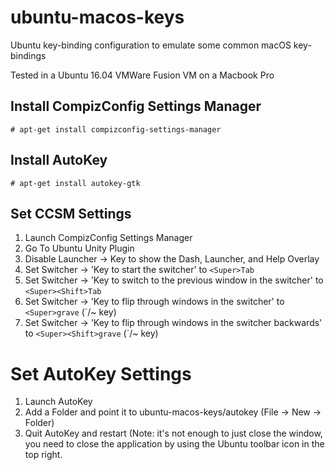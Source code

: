 # ubuntu-macos-keys
Ubuntu key-binding configuration to emulate some common macOS key-bindings

Tested in a Ubuntu 16.04 VMWare Fusion VM on a Macbook Pro

## Install CompizConfig Settings Manager
`# apt-get install compizconfig-settings-manager`
## Install AutoKey
`# apt-get install autokey-gtk`

## Set CCSM Settings
1. Launch CompizConfig Settings Manager
2. Go To Ubuntu Unity Plugin
3. Disable Launcher -> Key to show the Dash, Launcher, and Help Overlay
4. Set Switcher -> 'Key to start the switcher' to `<Super>Tab`
5. Set Switcher -> 'Key to switch to the previous window in the switcher' to `<Super><Shift>Tab`
6. Set Switcher -> 'Key to flip through windows in the switcher' to `<Super>grave` (`/~ key)
7. Set Switcher -> 'Key to flip through windows in the switcher backwards' to `<Super><Shift>grave` (`/~ key)

# Set AutoKey Settings
1. Launch AutoKey
2. Add a Folder and point it to ubuntu-macos-keys/autokey (File -> New -> Folder)
3. Quit AutoKey and restart (Note: it's not enough to just close the window, you need to close the application by using the Ubuntu toolbar icon in the top right.
